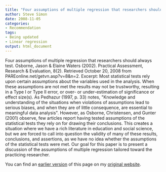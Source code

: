```yaml
---
title: "Four assumptions of multiple regression that researchers should always test"
author: Steve Simon
date: 2008-11-05
categories:
- Recommendation
tags:
- Being updated
- Linear regression
output: html_document
---
```


Four assumptions of multiple regression that researchers should always test. Osborne, Jason & Elaine Waters (2002). Practical Assessment, Research & Evaluation, 8(2). Retrieved October 20, 2008 from PAREonline.net/getvn.asp?v=8&n=2. Excerpt: Most statistical tests rely upon certain assumptions about the variables used in the analysis. When these assumptions are not met the results may not be trustworthy, resulting in a Type I or Type II error, or over- or under-estimation of significance or effect size(s). As Pedhazur (1997, p. 33) notes, "Knowledge and understanding of the situations when violations of assumptions lead to serious biases, and when they are of little consequence, are essential to meaningful data analysis". However, as Osborne, Christensen, and Gunter (2001) observe, few articles report having tested assumptions of the statistical tests they rely on for drawing their conclusions. This creates a situation where we have a rich literature in education and social science, but we are forced to call into question the validity of many of these results, conclusions, and assertions, as we have no idea whether the assumptions of the statistical tests were met. Our goal for this paper is to present a discussion of the assumptions of multiple regression tailored toward the practicing researcher.

<!---More--->

You can find an [earlier version][sim1] of this page on my [original website][sim2].

[sim1]: http://www.pmean.com/08/Interesting2008.html
[sim2]: http://www.pmean.com/original_site.html
